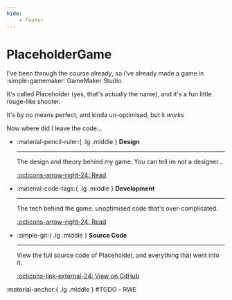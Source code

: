 ```yaml
---
hide:
    - footer
---
```


# PlaceholderGame

I've been through the course already,
so i've already made a game in :simple-gamemaker: GameMaker Studio.

It's called Placeholder (yes, that's actually the name),
and it's a fun little rouge-like shooter.

It's by no means perfect, and kinda un-optimised, but it *works*

Now where did I leave the code...

<div class="grid cards" markdown>

-   :material-pencil-ruler:{ .lg .middle } **Design**

    ---
    The design and theory behind my game. You can tell im not a designer...

    [:octicons-arrow-right-24: Read](design/index.md)

-   :material-code-tags:{ .lg .middle } **Development**

    ---
    The tech behind the game. unoptimised code that's over-complicated.

    [:octicons-arrow-right-24: Read](develop/index.md)

-   :simple-git:{ .lg .middle } **Source Code**

    ---
    View the full source code of Placeholder, and everything that went into it.

    [:octicons-link-external-24: View on GitHub](https://github.com/Hyjaxaru/placeholdergame)

</div>


:material-anchor:{ .lg .middle } #TODO - RWE